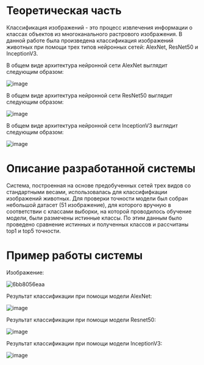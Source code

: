 # Теоретическая часть
Классификация изображений - это процесс извлечения информации о классах объектов из многоканального растрового изображения.
В данной работе была произведена классификация изображений животных при помощи трех типов нейронных сетей: AlexNet, ResNet50 и InceptionV3.

В общем виде архитектура нейронной сети AlexNet выглядит следующим образом:

![image](https://user-images.githubusercontent.com/79449892/213929629-89aca09a-15ee-41ea-8c3b-ea647e20ea29.png)

В общем виде архитектура нейронной сети ResNet50 выглядит следующим образом:

![image](https://user-images.githubusercontent.com/79449892/213929654-898738f8-5a03-449c-a68c-bf9a1ea785f4.png)

В общем виде архитектура нейронной сети InceptionV3 выглядит следующим образом:

![image](https://user-images.githubusercontent.com/79449892/213929496-7686204c-dc51-4a30-9d1f-3bb51639152f.png)

# Описание разработанной системы
Система, построенная на основе предобученных сетей трех видов со стандартными весами, использовалась для классифифкации изображений животных. Для проверки точности модели был собран небольшой датасет (51 изображение), для которого вручную в соответствии с классами выборки, на которой проводилось обучение модели, были размечены истинные классы. По этим данным было проведено сравнение истинных и полученных классов и рассчитаны top1 и top5 точности.
# Пример работы системы
Изображение:

![6bb8056eaa](https://user-images.githubusercontent.com/79449892/213930092-cae3a693-a7be-4509-80b7-0c989d55c5a3.jpg)

Результат классификации при помощи модели AlexNet:

![image](https://user-images.githubusercontent.com/79449892/213930188-4aeb4aac-7e1d-4689-b6f9-a884972757d8.png)

Результат классификации при помощи модели Resnet50:

![image](https://user-images.githubusercontent.com/79449892/213930388-cbb66e4b-d4d6-4fc1-9112-23508fbc1783.png)

Результат классификации при помощи модели InceptionV3:

![image](https://user-images.githubusercontent.com/79449892/213930424-d152b22a-740d-4bff-8a68-8226d333a138.png)
